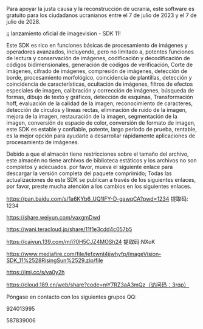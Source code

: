 Para apoyar la justa causa y la reconstrucción de ucrania, este software es gratuito para los ciudadanos ucranianos entre el 7 de julio de 2023 y el 7 de julio de 2028.

¡¡ lanzamiento oficial de imagevision - SDK 11!

Este SDK es rico en funciones básicas de procesamiento de imágenes y operadores avanzados, incluyendo, pero no limitado a, potentes funciones de lectura y conservación de imágenes, codificación y decodificación de códigos bidimensionales, generación de códigos de verificación, Corte de imágenes, cifrado de imágenes, compresión de imágenes, detección de borde, procesamiento morfológico, coincidencia de plantillas, detección y coincidencia de características, ocultación de imágenes, filtros de efectos especiales de imagen, calibración y corrección de imágenes, búsqueda de formas, dibujo de texto y gráficos, detección de esquinas, Transformación hoff, evaluación de la calidad de la imagen, reconocimiento de caracteres, detección de círculos y líneas rectas, eliminación de ruido de la imagen, mejora de la imagen, restauración de la imagen, segmentación de la imagen, conversión de espacio de color, conversión de formato de imagen, este SDK es estable y confiable, potente, largo período de prueba, rentable, es la mejor opción para ayudarle a desarrollar rápidamente aplicaciones de procesamiento de imágenes.

Debido a que el almacén tiene restricciones sobre el tamaño del archivo, este almacén no tiene archivos de biblioteca estáticos y los archivos no son completos y adecuados. por favor, mueva el siguiente enlace para descargar la versión completa del paquete comprimido; Todas las actualizaciones de este SDK se publican a través de los siguientes enlaces, por favor, preste mucha atención a los cambios en los siguientes enlaces.

https://pan.baidu.com/s/1a6KYb6_UQ1IFY-D-gawqCA?pwd=1234 提取码: 1234

https://share.weiyun.com/vaxgmDwd

https://wani.teracloud.jp/share/11f1e3cdd4c057b5

https://caiyun.139.com/m/i?0H5CJZ4MOSh24  提取码:NXoK

https://www.mediafire.com/file/lefxwnt4ijwhyfp/ImageVision-SDK_11%2528RisingSun%2529.zip/file

https://jmj.cc/s/va0y2h

https://cloud.189.cn/web/share?code=mY7RZ3aA3mQz（访问码：3rqp）

Póngase en contacto con los siguientes grupos QQ:

924013995

587839006
